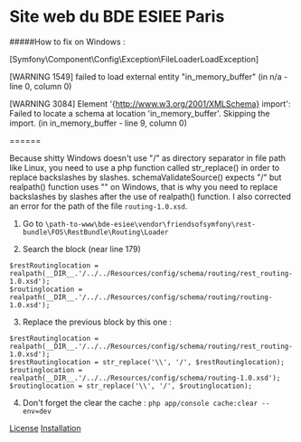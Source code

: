 Site web du BDE ESIEE Paris
===========================

#####How to fix on Windows :

[Symfony\Component\Config\Exception\FileLoaderLoadException]

[WARNING 1549] failed to load external entity "in_memory_buffer" (in n/a - line 0, column 0)

[WARNING 3084] Element '{http://www.w3.org/2001/XMLSchema} import': Failed to locate a schema at location 'in_memory_buffer'. Skipping the import. (in in_memory_buffer - line 9, column 0)

======

Because shitty Windows doesn't use "/" as directory separator in file path like Linux, you need to use a php function called str_replace() in order to replace backslashes by slashes. schemaValidateSource() expects "/" but realpath() function uses "\" on Windows, that is why you need to replace backslashes by slashes after the use of realpath() function. I also corrected an error for the path of the file `routing-1.0.xsd`.

1) Go to `\path-to-www\bde-esiee\vendor\friendsofsymfony\rest-bundle\FOS\RestBundle\Routing\Loader`

2) Search the block (near line 179)
```
$restRoutinglocation = realpath(__DIR__.'/../../Resources/config/schema/routing/rest_routing-1.0.xsd');
$routinglocation = realpath(__DIR__.'/../../Resources/config/schema/routing/routing-1.0.xsd');
```

3) Replace the previous block by this one :
```
$restRoutinglocation = realpath(__DIR__.'/../../Resources/config/schema/routing/rest_routing-1.0.xsd');
$restRoutinglocation = str_replace('\\', '/', $restRoutinglocation);
$routinglocation = realpath(__DIR__.'/../../Resources/config/schema/routing-1.0.xsd');
$routinglocation = str_replace('\\', '/', $routinglocation);
```

4) Don't forget the clear the cache :
`php app/console cache:clear --env=dev`


[License](http://www.wtfpl.net)
[Installation](http://symfony.com/doc/current/book/installation.html)
